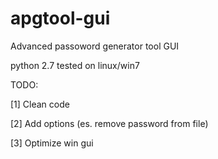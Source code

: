apgtool-gui
============

Advanced passoword generator tool GUI

python 2.7
tested on linux/win7


TODO:

[1] Clean code

[2] Add options (es. remove password from file)

[3] Optimize win gui
